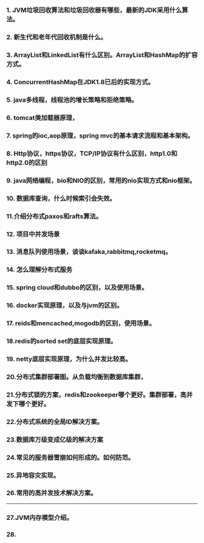 ##

### 1. JVM垃圾回收算法和垃圾回收器有哪些，最新的JDK采用什么算法。
### 2. 新生代和老年代回收机制是什么。
### 3. ArrayList和LinkedList有什么区别。ArrayList和HashMap的扩容方式。
### 4. ConcurrentHashMap在JDK1.8已后的实现方式。
### 5. java多线程，线程池的增长策略和拒绝策略。
### 6. tomcat类加载器原理，
### 7. spring的ioc,aop原理，spring mvc的基本请求流程和基本架构。
### 8. Http协议，https协议，TCP/IP协议有什么区别，http1.0和http2.0的区别
### 9. java网络编程，bio和NIO的区别，常用的nio实现方式和nio框架。
### 10. 数据库查询，什么时候索引会失效。
### 11.介绍分布式paxos和rafts算法。

### 12. 项目中并发场景
### 13. 消息队列使用场景，谈谈kafaka,rabbitmq,rocketmq。
### 14. 怎么理解分布式服务
### 15. spring cloud和dubbo的区别，以及使用场景。
### 16. docker实现原理，以及与jvm的区别。
### 17. reids和mencached,mogodb的区别，使用场景。
### 18.redis的sorted set的底层实现原理。
### 19. netty底层实现原理，为什么并发比较高。


### 20.分布式集群部署图。从负载均衡到数据库集群，
### 21.分布式锁的方案，redis和zookeeper哪个更好。集群部署，高并发下哪个更好。
### 22.分布式系统的全局ID解决方案。
### 23.数据库万级变成亿级的解决方案
### 24.常见的服务器雪崩如何形成的。如何防范。
### 25.异地容灾实现。
### 26.常用的高并发技术解决方案。

***************************************

### 27.JVM内存模型介绍。
### 28.
